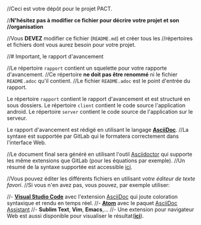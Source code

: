 //Ceci est votre dépôt pour le projet PACT.

//**N'hésitez pas à modifier ce fichier pour décrire votre projet et son
//organisation**

//Vous **DEVEZ** modifier ce fichier (`README.md`) et créer tous les
//répertoires et fichiers dont vous aurez besoin pour votre projet.

//# Important, le rapport d'avancement

//Le répertoire `rapport` contient un squelette pour votre rapporte d'avancement.
//Ce répertoire **ne doit pas être renommé** ni le fichier `README.adoc` qu'il contient.
//Le fichier `README.adoc` est le point d'entrée du rapport.

Le répertoire `rapport` contient le rapport d'avancement et est structuré en sous dossiers.
Le répertoire `client` contient le code source l'application android.
Le répertoire `server` contient le code source de l'application sur le serveur.

Le rapport d'avancement est rédigé  en utilisant le langage [**AsciiDoc**](http://asciidoc.org/).
//La syntaxe est supportée par GitLab qui le formatera correctement dans l'interface Web.

//Le document final sera généré en utilisant l'outil [Asciidoctor](http://asciidoctor.org/) qui supporte les même extensions que GitLab (pour les équations par exemple).
//Un résumé de la syntaxe supportée est accessible [ici](http://asciidoctor.org/docs/asciidoc-syntax-quick-reference/).

//Vous pouvez éditer les différents fichiers en utilisant *votre éditeur de texte favori*.
//Si vous n'en avez pas, vous pouvez, par exemple utiliser:

//- [**Visual Studio Code**](https://code.visualstudio.com/) avec l'extension [AsciiDoc](https://marketplace.visualstudio.com/items?itemName=joaompinto.asciidoctor-vscode) qui joute coloration syntaxique et rendu en temps réel.
//- [**Atom**](https://atom.io/) avec le paquet [AsciiDoc Assistant](https://atom.io/packages/asciidoc-assistant)
//- **Sublim Text**, **Vim**, **Emacs**,…
//- Une extension pour navigateur Web est aussi disponible pour visualiser le résultat([**ici**](https://asciidoctor.org/docs/editing-asciidoc-with-live-preview/#using-a-web-browser-preview-only)).
